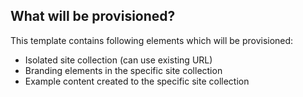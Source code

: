 ## What will be provisioned?

This template contains following elements which will be provisioned:

- Isolated site collection (can use existing URL)
- Branding elements in the specific site collection
- Example content created to the specific site collection